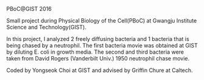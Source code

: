 PBoC@GIST 2016

Small project during Physical Biology of the Cell(PBoC) at Gwangju Institute Science and Technology(GIST).

In this project, I analyzed 2 freely diffusing bacteria and 1 bacteria that is being chased by a neutrophil.
The first bacteria movie was obtained at GIST by diluting E. coli in growth media.
The second and third bacteria were taken from David Rogers (Vanderbilt Univ.) 1950 neutrophil chase movie.

Coded by Yongseok Choi at GIST and advised by Griffin Chure at Caltech.
